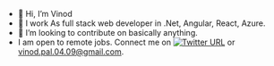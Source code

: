 - 👋 Hi, I’m Vinod
- 👀 I work As full stack web developer in .Net, Angular, React, Azure.
- 💞️ I’m looking to contribute on basically anything.
- I am open to remote jobs. Connect me on [![Twitter URL](https://img.shields.io/twitter/url/https/twitter.com/palvnd.svg?style=social&label=Follow%20%40palvnd)](https://twitter.com/palvnd) or vinod.pal.04.09@gmail.com.



<!---
VNDPAL/VNDPAL is a ✨ special ✨ repository because its `README.md` (this file) appears on your GitHub profile.
You can click the Preview link to take a look at your changes.
--->
